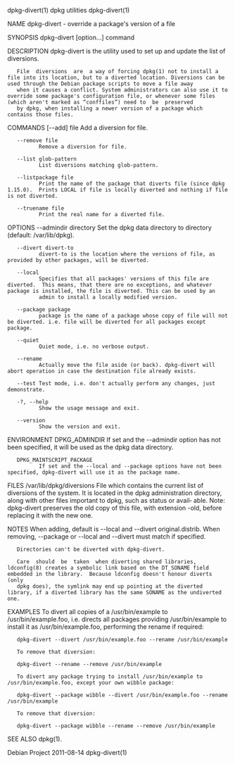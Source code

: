 dpkg-divert(1)                                                                                dpkg utilities                                                                               dpkg-divert(1)

NAME
       dpkg-divert - override a package's version of a file

SYNOPSIS
       dpkg-divert [option...]  command

DESCRIPTION
       dpkg-divert is the utility used to set up and update the list of diversions.

       File  diversions  are  a way of forcing dpkg(1) not to install a file into its location, but to a diverted location. Diversions can be used through the Debian package scripts to move a file away
       when it causes a conflict. System administrators can also use it to override some package's configuration file, or whenever some files (which aren't marked as “conffiles”) need to  be  preserved
       by dpkg, when installing a newer version of a package which contains those files.

COMMANDS
       [--add] file
              Add a diversion for file.

       --remove file
              Remove a diversion for file.

       --list glob-pattern
              List diversions matching glob-pattern.

       --listpackage file
              Print the name of the package that diverts file (since dpkg 1.15.0).  Prints LOCAL if file is locally diverted and nothing if file is not diverted.

       --truename file
              Print the real name for a diverted file.

OPTIONS
       --admindir directory
              Set the dpkg data directory to directory (default: /var/lib/dpkg).

       --divert divert-to
              divert-to is the location where the versions of file, as provided by other packages, will be diverted.

       --local
              Specifies that all packages' versions of this file are diverted.  This means, that there are no exceptions, and whatever package is installed, the file is diverted. This can be used by an
              admin to install a locally modified version.

       --package package
              package is the name of a package whose copy of file will not be diverted. i.e. file will be diverted for all packages except package.

       --quiet
              Quiet mode, i.e. no verbose output.

       --rename
              Actually move the file aside (or back). dpkg-divert will abort operation in case the destination file already exists.

       --test Test mode, i.e. don't actually perform any changes, just demonstrate.

       -?, --help
              Show the usage message and exit.

       --version
              Show the version and exit.

ENVIRONMENT
       DPKG_ADMINDIR
              If set and the --admindir option has not been specified, it will be used as the dpkg data directory.

       DPKG_MAINTSCRIPT_PACKAGE
              If set and the --local and --package options have not been specified, dpkg-divert will use it as the package name.

FILES
       /var/lib/dpkg/diversions
              File which contains the current list of diversions of the system. It is located in the dpkg administration directory, along with other files important to dpkg, such as  status  or  avail‐
              able.
              Note: dpkg-divert preserves the old copy of this file, with extension -old, before replacing it with the new one.

NOTES
       When adding, default is --local and --divert original.distrib. When removing, --package or --local and --divert must match if specified.

       Directories can't be diverted with dpkg-divert.

       Care  should  be  taken  when diverting shared libraries, ldconfig(8) creates a symbolic link based on the DT_SONAME field embedded in the library.  Because ldconfig doesn't honour diverts (only
       dpkg does), the symlink may end up pointing at the diverted library, if a diverted library has the same SONAME as the undiverted one.

EXAMPLES
       To divert all copies of a /usr/bin/example to /usr/bin/example.foo, i.e. directs all packages providing /usr/bin/example to install it as /usr/bin/example.foo, performing the rename if required:

       dpkg-divert --divert /usr/bin/example.foo --rename /usr/bin/example

       To remove that diversion:

       dpkg-divert --rename --remove /usr/bin/example

       To divert any package trying to install /usr/bin/example to /usr/bin/example.foo, except your own wibble package:

       dpkg-divert --package wibble --divert /usr/bin/example.foo --rename /usr/bin/example

       To remove that diversion:

       dpkg-divert --package wibble --rename --remove /usr/bin/example

SEE ALSO
       dpkg(1).

Debian Project                                                                                  2011-08-14                                                                                 dpkg-divert(1)
